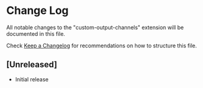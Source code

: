 # Change Log

All notable changes to the "custom-output-channels" extension will be documented in this file.

Check [Keep a Changelog](http://keepachangelog.com/) for recommendations on how to structure this file.

## [Unreleased]

- Initial release